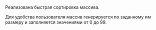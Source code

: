 Реализована быстрая сортировка массива.

Для удобства пользователя массив генерируется по заданному им размеру и заполняется значениями от 0 до 99.
